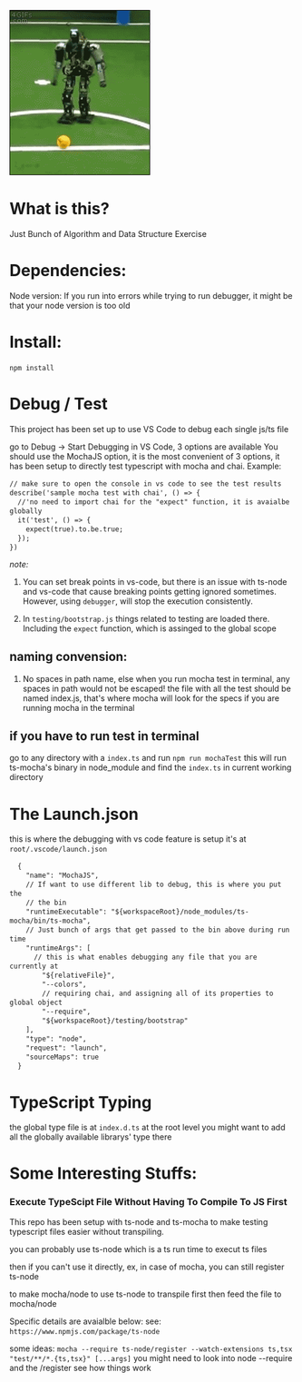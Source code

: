 ![Better algorithm, better robot](./robot.gif)
# What is this?
Just Bunch of Algorithm and Data Structure Exercise

# Dependencies:
Node version:
If you run into errors while trying to run debugger, it might be that your node version is too old

# Install:
`npm install`

# Debug / Test
This project has been set up to use VS Code to debug each single js/ts file 

go to Debug -> Start Debugging in VS Code, 3 options are available
You should use the MochaJS option, it is the most convenient of 3 options, it has been setup to directly test typescript with mocha and chai.
Example:
```
// make sure to open the console in vs code to see the test results
describe('sample mocha test with chai', () => {
  //'no need to import chai for the "expect" function, it is avaialbe globally
  it('test', () => {
    expect(true).to.be.true;
  });
})
```
*note:*
1) You can set break points in vs-code, but there is an issue with ts-node and vs-code that cause breaking points getting ignored sometimes.
  However, using `debugger`, will stop the execution consistently.

2) In `testing/bootstrap.js` things related to testing are loaded there.
Including the `expect` function, which is assinged to the global scope

## naming convension:
1) No spaces in path name, else when you run mocha test in terminal, any spaces in path would not
be escaped!
the file with all the test should be named index.js, that's where mocha will look for the specs if you
are running mocha in the terminal

## if you have to run test in terminal
go to any directory with a `index.ts` and run `npm run mochaTest`
this will run ts-mocha's binary in node_module and find the `index.ts` in current working directory

# The Launch.json

this is where the debugging with vs code feature is setup 
it's at `root/.vscode/launch.json`
```
  {
    "name": "MochaJS",
    // If want to use different lib to debug, this is where you put the
    // the bin
    "runtimeExecutable": "${workspaceRoot}/node_modules/ts-mocha/bin/ts-mocha",
    // Just bunch of args that get passed to the bin above during run time
    "runtimeArgs": [
      // this is what enables debugging any file that you are currently at
        "${relativeFile}",
        "--colors",
        // requiring chai, and assigning all of its properties to global object
        "--require",
        "${workspaceRoot}/testing/bootstrap"
    ],
    "type": "node",
    "request": "launch",
    "sourceMaps": true
  }
```

# TypeScript Typing

the global type file is at `index.d.ts` at the root level
you might want to add all the globally available librarys' type there

# Some Interesting Stuffs:
### Execute TypeScipt File Without Having To Compile To JS First

This repo has been setup with ts-node and ts-mocha to make testing typescript files easier without transpiling.

you can probably use ts-node which is a ts run time to execut ts files

then if you can't use it directly, ex, in case of mocha, you can still register ts-node

to make mocha/node to use ts-node to transpile first then feed the file to mocha/node

Specific details are avaialble below:
see: `https://www.npmjs.com/package/ts-node`

some ideas:
`mocha --require ts-node/register --watch-extensions ts,tsx "test/**/*.{ts,tsx}" [...args]`
you might need to look into node --require and the /register see how things work
